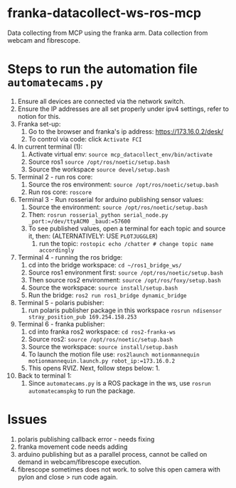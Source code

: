 # franka-datacollect-ws-ros-mcp
Data collecting from MCP using the franka arm. Data collection from webcam and fibrescope. 

# Steps to run the automation file `automatecams.py`
1. Ensure all devices are connected via the network switch.
2. Ensure the IP addresses are all set properly under ipv4 settings, refer to notion for this. 
3. Franka set-up:
   1. Go to the browser and franka's ip address: https://173.16.0.2/desk/ 
   2. To control via code: click `Activate FCI`
4. In current terminal (1):
   1. Activate virtual env: `source mcp_datacollect_env/bin/activate`
   2. Source ros1 `source /opt/ros/noetic/setup.bash`
   3. Source the workspace `source devel/setup.bash`
5. Terminal 2 - run ros core: 
   1. Source the ros environment: `source /opt/ros/noetic/setup.bash`
   2. Run ros core: `roscore`
6. Terminal 3 - Run rosserial for arduino publishing sensor values: 
   1. Source the environment: `source /opt/ros/noetic/setup.bash`
   2. Then: `rosrun rosserial_python serial_node.py _port:=/dev/ttyACM0 _baud:=57600`
   3. To see published values, open a terminal for each topic and source it, then: (ALTERNATIVELY: USE `PLOTJUGGLER`)
      1. run the topic: `rostopic echo /chatter # change topic name accordingly`
7. Terminal 4 - running the ros bridge: 
   1. cd into the bridge workspace: `cd ~/ros1_bridge_ws/`
   2. Source ros1 environment first: `source /opt/ros/noetic/setup.bash`
   3. Then source ros2 environment: `source /opt/ros/foxy/setup.bash`
   4. Source the workspace: `source install/setup.bash`
   5. Run the bridge: `ros2 run ros1_bridge dynamic_bridge`
8. Terminal 5 - polaris pubisher: 
   1. run polaris publisher package in this workspace `rosrun ndisensor stray_position_pub 169.254.158.253`
9. Terminal 6 - franka publisher: 
   1.  cd into franka ros2 workspace: `cd ros2-franka-ws`
   2.  Source ros2: `source /opt/ros/noetic/setup.bash`
   3.  Source the workspace: `source install/setup.bash`  
   4.  To launch the motion file use: `ros2launch motionmannequin motionmannequin.launch.py robot_ip:=173.16.0.2`
   5.  This opens RVIZ. Next, follow steps below: 
       1.  
10. Back to terminal 1: 
    1.  Since `automatecams.py` is a ROS package in the ws, use `rosrun automatecamspkg` to run the package. 


# Issues
1. polaris publishing callback error - needs fixing
2. franka movement code needs adding
3. arduino publishing but as a parallel process, cannot be called on demand in webcam/fibrescope execution. 
4. fibrescope sometimes does not work. to solve this open camera with pylon and close > run code again. 

